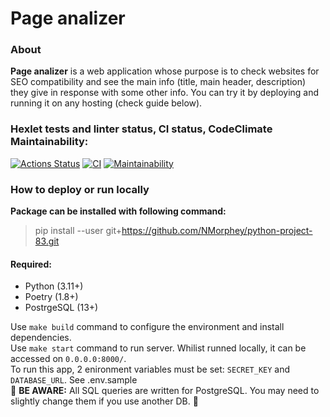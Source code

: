 # Page analizer

### About
**Page analizer** is a web application whose purpose is to check websites for SEO compatibility and see the main info (title, main header, description) they give in response with some other info. You can try it by deploying and running it on any hosting (check guide below).

### Hexlet tests and linter status, CI status, CodeClimate Maintainability:
[![Actions Status](https://github.com/NMorphey/python-project-83/actions/workflows/hexlet-check.yml/badge.svg)](https://github.com/NMorphey/python-project-83/actions) [![CI](https://github.com/NMorphey/python-project-83/actions/workflows/CI.yml/badge.svg?event=push)](https://github.com/NMorphey/python-project-83/actions/workflows/CI.yml) [![Maintainability](https://api.codeclimate.com/v1/badges/f874dc84c273c4132ab0/maintainability)](https://codeclimate.com/github/NMorphey/python-project-83/maintainability)

### How to deploy or run locally
**Package can be installed with following command:**
>
> pip install --user git+https://github.com/NMorphey/python-project-83.git  
>
#### Required:
* Python (3.11+)
* Poetry (1.8+)
* PostrgeSQL (13+)  

Use `make build` command to configure the environment and install dependencies.  
Use `make start` command to run server. Whilist runned locally, it can be accessed on `0.0.0.0:8000/`.  
To run this app, 2 enironment variables must be set: `SECRET_KEY` and `DATABASE_URL`. See .env.sample  
🔴 **BE AWARE:** All SQL queries are written for PostgreSQL. You may need to slightly change them if you use another DB. 🔴

